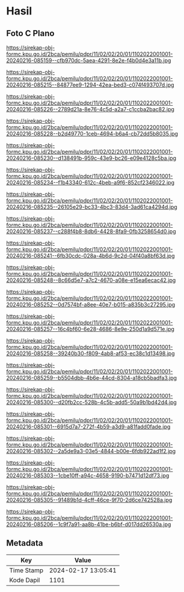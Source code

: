 # Hasil

## Foto C Plano

https://sirekap-obj-formc.kpu.go.id/2bca/pemilu/pdpr/11/02/02/20/01/1102022001001-20240216-085159--cfb970dc-5aea-4291-8e2e-f4b0d4e3a11b.jpg

https://sirekap-obj-formc.kpu.go.id/2bca/pemilu/pdpr/11/02/02/20/01/1102022001001-20240216-085215--84877ee9-1294-42ea-bed3-c074f493707d.jpg

https://sirekap-obj-formc.kpu.go.id/2bca/pemilu/pdpr/11/02/02/20/01/1102022001001-20240216-085226--2789d21a-8e76-4c5d-a2a7-c1ccba2bac82.jpg

https://sirekap-obj-formc.kpu.go.id/2bca/pemilu/pdpr/11/02/02/20/01/1102022001001-20240216-085228--b2d49770-1ceb-4694-b6a4-cb72dd5b8035.jpg

https://sirekap-obj-formc.kpu.go.id/2bca/pemilu/pdpr/11/02/02/20/01/1102022001001-20240216-085230--d138491b-959c-43e9-bc26-e09e4128c5ba.jpg

https://sirekap-obj-formc.kpu.go.id/2bca/pemilu/pdpr/11/02/02/20/01/1102022001001-20240216-085234--f1b43340-612c-4beb-a9f6-852cf2346022.jpg

https://sirekap-obj-formc.kpu.go.id/2bca/pemilu/pdpr/11/02/02/20/01/1102022001001-20240216-085235--26105e29-bc33-4bc3-83d4-3ad61ca4294d.jpg

https://sirekap-obj-formc.kpu.go.id/2bca/pemilu/pdpr/11/02/02/20/01/1102022001001-20240216-085237--c288f4b8-8db6-4428-8fa9-0fb3258654d0.jpg

https://sirekap-obj-formc.kpu.go.id/2bca/pemilu/pdpr/11/02/02/20/01/1102022001001-20240216-085241--6fb30cdc-028a-4b6d-9c2d-04f40a8bf63d.jpg

https://sirekap-obj-formc.kpu.go.id/2bca/pemilu/pdpr/11/02/02/20/01/1102022001001-20240216-085248--8c66d5e7-a7c2-4670-a08e-e15ea6ecac42.jpg

https://sirekap-obj-formc.kpu.go.id/2bca/pemilu/pdpr/11/02/02/20/01/1102022001001-20240216-085252--0d7574bf-a8ee-40e7-b015-a835b3c27295.jpg

https://sirekap-obj-formc.kpu.go.id/2bca/pemilu/pdpr/11/02/02/20/01/1102022001001-20240216-085257--16c4bf60-6e28-4686-8e9e-250d1a9d571e.jpg

https://sirekap-obj-formc.kpu.go.id/2bca/pemilu/pdpr/11/02/02/20/01/1102022001001-20240216-085258--39240b30-f809-4ab8-af53-ec38c1d13498.jpg

https://sirekap-obj-formc.kpu.go.id/2bca/pemilu/pdpr/11/02/02/20/01/1102022001001-20240216-085259--b5504dbb-4b6e-44cd-8304-a18cb5badfa3.jpg

https://sirekap-obj-formc.kpu.go.id/2bca/pemilu/pdpr/11/02/02/20/01/1102022001001-20240216-085300--d20fb2cc-528b-4c5b-add5-50a9b1bd42d4.jpg

https://sirekap-obj-formc.kpu.go.id/2bca/pemilu/pdpr/11/02/02/20/01/1102022001001-20240216-085301--6915d7a7-272f-4b59-a3d9-a81fadd0fade.jpg

https://sirekap-obj-formc.kpu.go.id/2bca/pemilu/pdpr/11/02/02/20/01/1102022001001-20240216-085302--2a5de9a3-03e5-4844-b00e-6fdb922ad1f2.jpg

https://sirekap-obj-formc.kpu.go.id/2bca/pemilu/pdpr/11/02/02/20/01/1102022001001-20240216-085303--1cbe10ff-a94c-4658-9190-b7471d12df73.jpg

https://sirekap-obj-formc.kpu.go.id/2bca/pemilu/pdpr/11/02/02/20/01/1102022001001-20240216-085305--91489b1d-4cff-46ce-9f70-2d6ce742528a.jpg

https://sirekap-obj-formc.kpu.go.id/2bca/pemilu/pdpr/11/02/02/20/01/1102022001001-20240216-085206--1c9f7a91-aa8b-41be-b6bf-d017dd26530a.jpg


## Metadata

| Key        | Value               |
| ---------- | ------------------- |
| Time Stamp | 2024-02-17 13:05:41 |
| Kode Dapil | 1101                |



